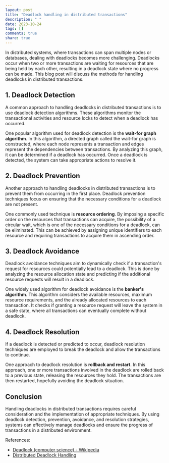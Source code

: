 ```yaml
---
layout: post
title: "Deadlock handling in distributed transactions"
description: " "
date: 2023-10-24
tags: []
comments: true
share: true
---
```


In distributed systems, where transactions can span multiple nodes or databases, dealing with deadlocks becomes more challenging. Deadlocks occur when two or more transactions are waiting for resources that are being held by each other, resulting in a deadlock state where no progress can be made. This blog post will discuss the methods for handling deadlocks in distributed transactions.

## 1. Deadlock Detection

A common approach to handling deadlocks in distributed transactions is to use deadlock detection algorithms. These algorithms monitor the transactional activities and resource locks to detect when a deadlock has occurred.

One popular algorithm used for deadlock detection is the **wait-for graph algorithm**. In this algorithm, a directed graph called the wait-for graph is constructed, where each node represents a transaction and edges represent the dependencies between transactions. By analyzing this graph, it can be determined if a deadlock has occurred. Once a deadlock is detected, the system can take appropriate actions to resolve it.

## 2. Deadlock Prevention

Another approach to handling deadlocks in distributed transactions is to prevent them from occurring in the first place. Deadlock prevention techniques focus on ensuring that the necessary conditions for a deadlock are not present.

One commonly used technique is **resource ordering**. By imposing a specific order on the resources that transactions can acquire, the possibility of a circular wait, which is one of the necessary conditions for a deadlock, can be eliminated. This can be achieved by assigning unique identifiers to each resource and requiring transactions to acquire them in ascending order.

## 3. Deadlock Avoidance

Deadlock avoidance techniques aim to dynamically check if a transaction's request for resources could potentially lead to a deadlock. This is done by analyzing the resource allocation state and predicting if the additional resource requests will result in a deadlock.

One widely used algorithm for deadlock avoidance is the **banker's algorithm**. This algorithm considers the available resources, maximum resource requirements, and the already allocated resources to each transaction. It checks if granting a resource request will leave the system in a safe state, where all transactions can eventually complete without deadlock.

## 4. Deadlock Resolution

If a deadlock is detected or predicted to occur, deadlock resolution techniques are employed to break the deadlock and allow the transactions to continue.

One approach to deadlock resolution is **rollback and restart**. In this approach, one or more transactions involved in the deadlock are rolled back to a previous state, releasing the resources they hold. The transactions are then restarted, hopefully avoiding the deadlock situation.

## Conclusion

Handling deadlocks in distributed transactions requires careful consideration and the implementation of appropriate techniques. By using deadlock detection, prevention, avoidance, and resolution strategies, systems can effectively manage deadlocks and ensure the progress of transactions in a distributed environment.

References:
- [Deadlock (computer science) - Wikipedia](https://en.wikipedia.org/wiki/Deadlock_(computer_science))
- [Distributed Deadlock Handling](https://www.cs.purdue.edu/homes/jin/371/lec19-deadlock.pdf)